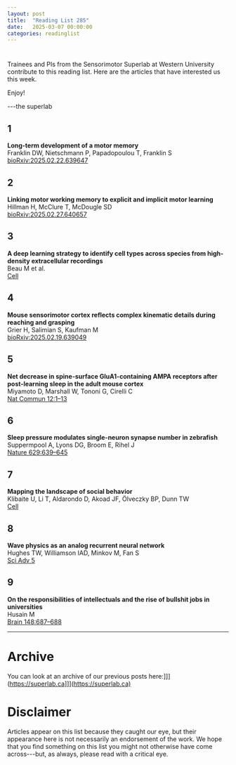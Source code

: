 ```yaml
---
layout: post
title:  "Reading List 285"
date:   2025-03-07 00:00:00
categories: readinglist
---
```


# 

Trainees and PIs from the Sensorimotor Superlab at Western University contribute to this reading list. Here are the articles that have interested us this week.  

Enjoy!  

---the superlab


## 1
**Long-term development of a motor memory**  
Franklin DW, Nietschmann P, Papadopoulou T, Franklin S  
[bioRxiv:2025.02.22.639647](https://www.biorxiv.org/content/10.1101/2025.02.22.639647v1.abstract)

## 2
**Linking motor working memory to explicit and implicit motor learning**  
Hillman H, McClure T, McDougle SD  
[bioRxiv:2025.02.27.640657](https://www.biorxiv.org/content/10.1101/2025.02.27.640657v1.abstract)

## 3
**A deep learning strategy to identify cell types across species from high-density extracellular recordings**  
Beau M et al.  
[Cell ](https://www.cell.com/action/showAbstract?pii=S0092867425001102)

## 4
**Mouse sensorimotor cortex reflects complex kinematic details during reaching and grasping**  
Grier H, Salimian S, Kaufman M  
[bioRxiv:2025.02.19.639049](https://www.biorxiv.org/content/10.1101/2025.02.19.639049v1.abstract)

## 5
**Net decrease in spine-surface GluA1-containing AMPA receptors after post-learning sleep in the adult mouse cortex**  
Miyamoto D, Marshall W, Tononi G, Cirelli C  
[Nat Commun 12:1–13](https://www.nature.com/articles/s41467-021-23156-2)

## 6
**Sleep pressure modulates single-neuron synapse number in zebrafish**  
Suppermpool A, Lyons DG, Broom E, Rihel J  
[Nature 629:639–645](https://www.nature.com/articles/s41586-024-07367-3)

## 7
**Mapping the landscape of social behavior**  
Klibaite U, Li T, Aldarondo D, Akoad JF, Ölveczky BP, Dunn TW  
[Cell](https://www.cell.com/action/showAbstract?pii=S0092867425001540)

## 8
**Wave physics as an analog recurrent neural network**  
Hughes TW, Williamson IAD, Minkov M, Fan S  
[Sci Adv 5](http://dx.doi.org/10.1126/sciadv.aay6946)

## 9
**On the responsibilities of intellectuals and the rise of bullshit jobs in universities**  
Husain M  
[Brain 148:687–688](https://doi.org/10.1093/brain/awaf045)


---

# Archive
You can look at an archive of our previous posts here:]]](https://superlab.ca]]](https://superlab.ca)


# Disclaimer
Articles appear on this list because they caught our eye, but their appearance here is not necessarily an endorsement of the work. We hope that you find something on this list you might not otherwise have come across---but, as always, please read with a critical eye.
